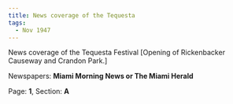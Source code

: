 ```yaml
---  
title: News coverage of the Tequesta  
tags:  
  - Nov 1947  
---  
```

  
News coverage of the Tequesta Festival [Opening of Rickenbacker Causeway and Crandon Park.]  
  
Newspapers: **Miami Morning News or The Miami Herald**  
  
Page: **1**, Section: **A** 
